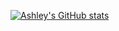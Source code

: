 [![Ashley's GitHub stats](https://github-readme-stats.vercel.app/api?username=MsRandom&count_private=true&theme=dark)](https://github.com/anuraghazra/github-readme-stats)
